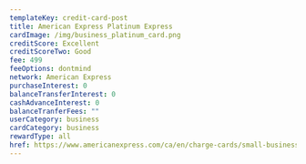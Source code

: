 ```yaml
---
templateKey: credit-card-post
title: American Express Platinum Express
cardImage: /img/business_platinum_card.png
creditScore: Excellent
creditScoreTwo: Good
fee: 499
feeOptions: dontmind
network: American Express
purchaseInterest: 0
balanceTransferInterest: 0
cashAdvanceInterest: 0
balanceTranferFees: ""
userCategory: business
cardCategory: business
rewardType: all
href: https://www.americanexpress.com/ca/en/charge-cards/small-business-platinum-card/?linknav=ca-en-amex-cardshop-allcards-learn-businessPlatinumCard&cpid=100186460
---
```

